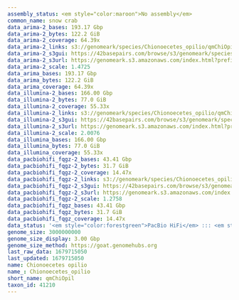 ```yaml
---
assembly_status: <em style="color:maroon">No assembly</em>
common_name: snow crab
data_arima-2_bases: 193.17 Gbp
data_arima-2_bytes: 122.2 GiB
data_arima-2_coverage: 64.39x
data_arima-2_links: s3://genomeark/species/Chionoecetes_opilio/qmChiOpil2/genomic_data/arima/<br>
data_arima-2_s3gui: https://42basepairs.com/browse/s3/genomeark/species/Chionoecetes_opilio/qmChiOpil2/genomic_data/arima/
data_arima-2_s3url: https://genomeark.s3.amazonaws.com/index.html?prefix=species/Chionoecetes_opilio/qmChiOpil2/genomic_data/arima/
data_arima-2_scale: 1.4725
data_arima_bases: 193.17 Gbp
data_arima_bytes: 122.2 GiB
data_arima_coverage: 64.39x
data_illumina-2_bases: 166.00 Gbp
data_illumina-2_bytes: 77.0 GiB
data_illumina-2_coverage: 55.33x
data_illumina-2_links: s3://genomeark/species/Chionoecetes_opilio/qmChiOpil2/genomic_data/illumina/<br>
data_illumina-2_s3gui: https://42basepairs.com/browse/s3/genomeark/species/Chionoecetes_opilio/qmChiOpil2/genomic_data/illumina/
data_illumina-2_s3url: https://genomeark.s3.amazonaws.com/index.html?prefix=species/Chionoecetes_opilio/qmChiOpil2/genomic_data/illumina/
data_illumina-2_scale: 2.0076
data_illumina_bases: 166.00 Gbp
data_illumina_bytes: 77.0 GiB
data_illumina_coverage: 55.33x
data_pacbiohifi_fqgz-2_bases: 43.41 Gbp
data_pacbiohifi_fqgz-2_bytes: 31.7 GiB
data_pacbiohifi_fqgz-2_coverage: 14.47x
data_pacbiohifi_fqgz-2_links: s3://genomeark/species/Chionoecetes_opilio/qmChiOpil2/genomic_data/pacbio_hifi/<br>
data_pacbiohifi_fqgz-2_s3gui: https://42basepairs.com/browse/s3/genomeark/species/Chionoecetes_opilio/qmChiOpil2/genomic_data/pacbio_hifi/
data_pacbiohifi_fqgz-2_s3url: https://genomeark.s3.amazonaws.com/index.html?prefix=species/Chionoecetes_opilio/qmChiOpil2/genomic_data/pacbio_hifi/
data_pacbiohifi_fqgz-2_scale: 1.2758
data_pacbiohifi_fqgz_bases: 43.41 Gbp
data_pacbiohifi_fqgz_bytes: 31.7 GiB
data_pacbiohifi_fqgz_coverage: 14.47x
data_status: '<em style="color:forestgreen">PacBio HiFi</em> ::: <em style="color:forestgreen">Arima</em> ::: <em style="color:forestgreen">Illumina</em>'
genome_size: 3000000000
genome_size_display: 3.00 Gbp
genome_size_method: https://goat.genomehubs.org
last_raw_data: 1679715050
last_updated: 1679715050
name: Chionoecetes opilio
name_: Chionoecetes_opilio
short_name: qmChiOpil
taxon_id: 41210
---
```

